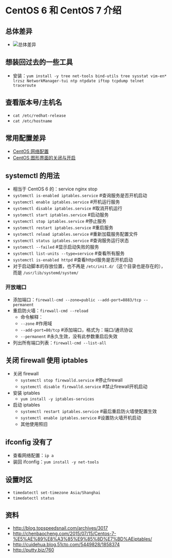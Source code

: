 # CentOS 6 和 CentOS 7 介绍

## 总体差异

- ![总体差异](../images/CentOS6-and-CentOS7-a-1.png)

## 想装回过去的一些工具

- 安装：`yum install -y tree net-tools bind-utils tree sysstat vim-en* lrzsz NetworkManager-tui ntp ntpdate iftop tcpdump telnet traceroute`

## 查看版本号/主机名

- `cat /etc/redhat-release`
- `cat /etc/hostname`

## 常用配置差异

- [CentOS 网络配置](centos-settings/CentOS-Network-Settings.md)
- [CentOS 图形界面的关闭与开启](centos-settings/Close-XWindow.md)

## systemctl 的用法

- 相当于 CentOS 6 的：service nginx stop
- `systemctl is-enabled iptables.service` #查询服务是否开机启动
- `systemctl enable iptables.service` #开机运行服务
- `systemctl disable iptables.service` #取消开机运行
- `systemctl start iptables.service` #启动服务
- `systemctl stop iptables.service` #停止服务
- `systemctl restart iptables.service` #重启服务
- `systemctl reload iptables.service` #重新加载服务配置文件
- `systemctl status iptables.service` #查询服务运行状态
- `systemctl --failed` #显示启动失败的服务
- `systemctl list-units --type=service` #查看所有服务
- `systemctl is-enabled httpd` #查看httpd服务是否开机启动
- 对于启动脚本的存放位置，也不再是 `/etc/init.d/`（这个目录也是存在的），而是 `/usr/lib/systemd/system/`

### 开放端口

- 添加端口：`firewall-cmd --zone=public --add-port=8883/tcp --permanent`
- 重启防火墙：`firewall-cmd --reload`
	- 命令解释：
	- `--zone` #作用域
	- `--add-port=80/tcp` #添加端口，格式为：端口/通讯协议
	- `--permanent` #永久生效，没有此参数重启后失效
- 列出所有端口列表：`firewall-cmd --list-all`


## 关闭 firewall 使用 iptables

- 关闭 firewall
	- `systemctl stop firewalld.service` #停止firewall
	- `systemctl disable firewalld.service` #禁止firewall开机启动
- 安装 iptables
	- `yum install -y iptables-services`
- 启动 iptables
	- `systemctl restart iptables.service` #最后重启防火墙使配置生效
	- `systemctl enable iptables.service` #设置防火墙开机启动
	- 其他使用照旧

## ifconfig 没有了

- 查看网络配置：`ip a`
- 装回 ifconfig：`yum install -y net-tools`

## 设置时区

- `timedatectl set-timezone Asia/Shanghai`
- `timedatectl status`


## 资料

- <http://blog.topspeedsnail.com/archives/3017>
- <http://chenbaocheng.com/2015/07/15/Centos-7-%E5%AE%89%E8%A3%85%E9%85%8D%E7%BD%AEiptables/>
- <http://cuidehua.blog.51cto.com/5449828/1858374>
- <http://putty.biz/760>
